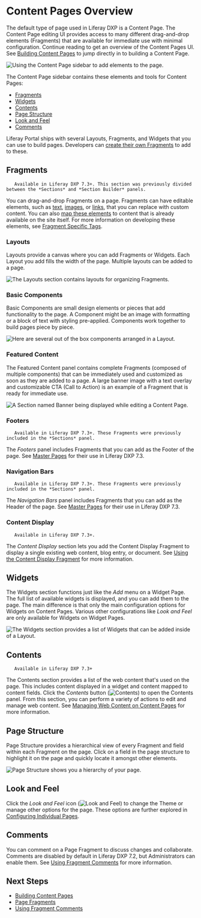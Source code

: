 <!-- Recommended restructuring of this article:
# Content Pages Overview

The default type of page used in Liferay DXP is a Content Page. The Content Pages Editing UI provides access to many different drag-and-drop elements that are available for use immediately with minimal configuration.

![Using the Content Page sidebar to add elements to the page.](content-page-overview/images/14.png)

The Content Page sidebar gives access to the following elements and tools:

* Fragments
* Widgets
* Contents
* Page Structure
* Look and Feel
* Comments

## Fragments

Fragments can be easily drag-and-dropped to a page. Most fragments can be easily customized by editing them or mapping them to content that you have already created or uploaded to your Liferay DXP instance. See [Editing and Mapping Content to Fragments]() to learn more. Continue reading to learn more about the types of fragments available in Liferay DXP.

### Layouts

### Basic Components

### Featured Content

### Footers

### Navigation Bars

## Widgets

Widgets are x. Click [Using Widgets on a Content Page](), to learn more.

## Contents

## Page Structure

## Look and Feel

## Comments

Comments are x and enable y. See [Enabling and Using Comments for Fragments]() to learn more.

-->

# Content Pages Overview

The default type of page used in Liferay DXP is a Content Page. The Content Page editing UI provides access to many different drag-and-drop elements (Fragments) that are available for immediate use with minimal configuration. Continue reading to get an overview of the Content Pages UI. See [Building Content Pages](./04-building-content-pages.md) to jump directly in to building a Content Page.

![Using the Content Page sidebar to add elements to the page.](./content-page-overview/images/14.png)

The Content Page sidebar contains these elements and tools for Content Pages:

* [Fragments](#fragments)
* [Widgets](#widgets)
* [Contents](#contents)
* [Page Structure](#page-structure)
* [Look and Feel](#look-and-feel)
* [Comments](#comments)

Liferay Portal ships with several Layouts, Fragments, and Widgets that you can use to build pages. Developers can [create their own Fragments](./README.md#dev-guide) to add to these.

## Fragments

```note::
   Available in Liferay DXP 7.3+. This section was previously divided between the *Sections* and *Section Builder* panels.
```

You can drag-and-drop Fragments on a page. Fragments can have editable elements, such as [text](./04-building-content-pages.md#modify-editable-text), [images](./04-building-content-pages.md#modify-editable-images), or [links](./04-building-content-pages.md#modify-editable-links), that you can replace with custom content. You can also [map these elements](./04-building-content-pages.md#mapping-elements) to content that is already available on the site itself. For more information on developing these elements, see [Fragment Specific Tags](./README.md#using-fragments).

### Layouts

Layouts provide a canvas where you can add Fragments or Widgets. Each Layout you add fills the width of the page. Multiple layouts can be added to a page.

![The Layouts section contains layouts for organizing Fragments.](content-page-overview/images/16.png)

### Basic Components

Basic Components are small design elements or pieces that add functionality to the page. A Component might be an image with formatting or a block of text with styling pre-applied. Components work together to build pages piece by piece.

![Here are several out of the box components arranged in a Layout.](./content-page-overview/images/05.png)

### Featured Content

The Featured Content panel contains complete Fragments (composed of multiple components) that can be immediately used and customized as soon as they are added to a page. A large banner image with a text overlay and customizable CTA (Call to Action) is an example of a Fragment that is ready for immediate use.
<!-- An image with better text contrast would probably be a better example here - to help the image / text / CTA button stand out from one another more. -->
![A Section named Banner being displayed while editing a Content Page.](./content-page-overview/images/01.png)

### Footers

```note::
   Available in Liferay DXP 7.3+. These Fragments were previously included in the *Sections* panel.
```

The *Footers* panel includes Fragments that you can add as the Footer of the page. See [Master Pages](./README.md#creating-pages) for their use in Liferay DXP 7.3.

### Navigation Bars

```note::
   Available in Liferay DXP 7.3+. These Fragments were previously included in the *Sections* panel.
```

The *Navigation Bars* panel includes Fragments that you can add as the Header of the page. See [Master Pages](./README.md#creating-pages) for their use in Liferay DXP 7.3.

### Content Display

```note::
   Available in Liferay DXP 7.3+.
```

The *Content Display* section lets you add the Content Display Fragment to display a single existing web content, blog entry, or document. See [Using the Content Display Fragment](./README.md#using-fragments) for more information.<!--Including this doc in the Page Fragments section-->

## Widgets

<!-- Suggestion for improving this content:

Rather than spend valuable real estate here comparing to how its different from a widget page - we should focus on what it is here:

"The widgets section shows a full list of out of the box applications and tools. There are some limitations to using a widget on a content page that distinguish it from its use on a widget page. See "Using Widgets on a Content Page" for more information."

-->

The Widgets section functions just like the *Add* menu on a Widget Page. The full list of available widgets is displayed, and you can add them to the page. The main difference is that only the main configuration options for Widgets on Content Pages. Various other configurations like *Look and Feel* are only available for Widgets on Widget Pages.

![The Widgets section provides a list of Widgets that can be added inside of a Layout.](./content-page-overview/images/06.png)

## Contents

```note::
   Available in Liferay DXP 7.3+
```

The Contents section provides a list of the web content that's used on the page. This includes content displayed in a widget and content mapped to content fields. Click the *Contents* button (![Contents](../../images/icon-contents.png)) to open the Contents panel. From this section, you can perform a variety of actions to edit and manage web content. See [Managing Web Content on Content Pages](./managing-web-content-on-content-pages.md) for more information.

## Page Structure

Page Structure provides a hierarchical view of every Fragment and field within each Fragment on the page. Click on a field in the page structure to highlight it on the page and quickly locate it amongst other elements.

![Page Structure shows you a hierarchy of your page.](./content-page-overview/images/08.png)

## Look and Feel

Click the *Look and Feel* icon (![Look and Feel](../../images/icon-look-and-feel.png)) to change the Theme or manage other options for the page. These options are further explored in [Configuring Individual Pages](./06-configuring-individual-pages.md#look-and-feel).

## Comments

You can comment on a Page Fragment to discuss changes and collaborate. Comments are disabled by default in Liferay DXP 7.2, but Administrators can enable them. See [Using Fragment Comments](./using-fragment-comments.md) for more information.

## Next Steps

* [Building Content Pages](./04-building-content-pages.md)
* [Page Fragments](./README.md#using-fragments)
* [Using Fragment Comments](./using-fragment-comments.md)

